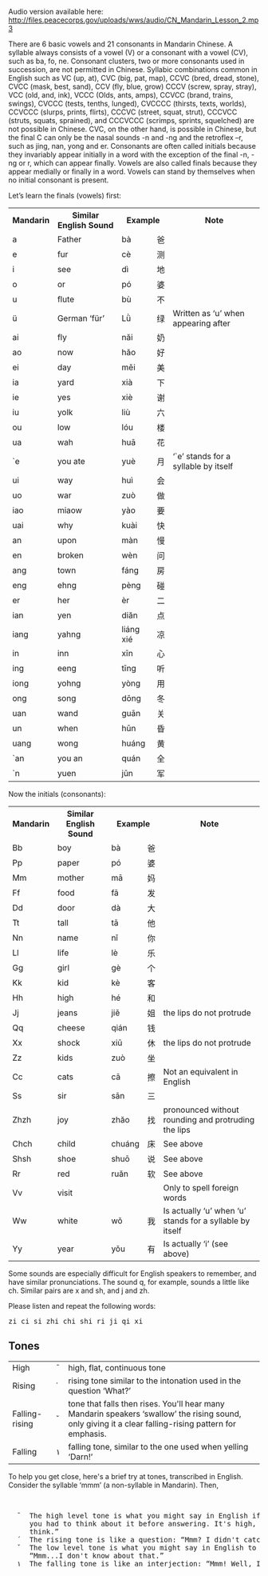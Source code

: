 Audio version available here:
<http://files.peacecorps.gov/uploads/wws/audio/CN_Mandarin_Lesson_2.mp3>

There are 6 basic vowels and 21 consonants in Mandarin Chinese. A syllable
always consists of a vowel (V) or a consonant with a vowel (CV), such as ba, fo,
ne. Consonant clusters, two or more consonants used in succession, are not
permitted in Chinese. Syllabic combinations common in English such as VC (up,
at), CVC (big, pat, map), CCVC (bred, dread, stone), CVCC (mask, best, sand),
CCV (fly, blue, grow) CCCV (screw, spray, stray), VCC (old, and, ink), VCCC
(Olds, ants, amps), CCVCC (brand, trains, swings), CVCCC (tests, tenths,
lunged), CVCCCC (thirsts, texts, worlds), CCVCCC (slurps, prints, flirts), CCCVC
(street, squat, strut), CCCVCC (struts, squats, sprained), and CCCVCCC (scrimps,
sprints, squelched) are not possible in Chinese. CVC, on the other hand, is
possible in Chinese, but the final C can only be the nasal sounds -n and -ng and
the retroflex –r, such as jing, nan, yong and er. Consonants are often called
initials because they invariably appear initially in a word with the exception
of the final -n, - ng or r, which can appear finally. Vowels are also called
finals because they appear medially or finally in a word. Vowels can stand by
themselves when no initial consonant is present.

Let’s learn the finals (vowels) first:

<table>
<tr>
  <th>Mandarin</th>
  <th>Similar English Sound</th>
  <th colspan="2">Example</th>
  <th>Note</th>
</tr>




<tr><td>a</td>      <td>Father</td>          <td>bà</td>       <td>爸</td>          <td></td></tr>
<tr><td>e</td>      <td>fur</td>             <td>cè</td>       <td>测</td>          <td></td></tr>
<tr><td>i</td>      <td>see</td>             <td>dì</td>       <td>地</td>          <td></td></tr>
<tr><td>o</td>      <td>or</td>              <td>pó</td>       <td>婆</td>          <td></td></tr>
<tr><td>u</td>      <td>flute</td>           <td>bù</td>       <td>不</td>          <td></td></tr>
<tr><td>ü</td>      <td>German ‘für’</td>    <td>Lǜ</td>       <td>绿</td>          <td>Written as ‘u’ when appearing after</td></tr>
<tr><td>ai</td>     <td>fly</td>             <td>năi</td>       <td>奶</td>         <td> </td></tr>
<tr><td>ao</td>     <td>now</td>             <td>hăo</td>       <td>好</td>         <td> </td></tr>
<tr><td>ei</td>     <td>day</td>             <td>měi</td>       <td>美</td>         <td> </td></tr>
<tr><td>ia</td>     <td>yard</td>            <td>xià</td>       <td>下</td>         <td> </td></tr>
<tr><td>ie</td>     <td>yes</td>             <td>xiè</td>       <td>谢</td>         <td> </td></tr>
<tr><td>iu</td>     <td>yolk</td>            <td>liù</td>       <td>六</td>         <td> </td></tr>
<tr><td>ou</td>     <td>low</td>             <td>lóu</td>       <td>楼</td>         <td> </td></tr>
<tr><td>ua</td>     <td>wah</td>             <td>huā</td>       <td>花</td>         <td> </td></tr>
<tr><td>`e</td>     <td>you ate</td>         <td>yuè</td>       <td>月</td>         <td> ‘`e’ stands for a syllable by itself</td></tr>
<tr><td>ui</td>     <td>way</td>             <td>huì</td>       <td>会</td>         <td> </td></tr>
<tr><td>uo</td>     <td>war</td>             <td>zuò</td>       <td>做</td>         <td> </td></tr>
<tr><td>iao</td>    <td>miaow</td>           <td>yào</td>       <td>要</td>         <td> </td></tr>
<tr><td>uai</td>    <td>why</td>             <td>kuài</td>       <td>快</td>        <td>  </td></tr>
<tr><td>an</td>     <td>upon</td>            <td>màn</td>       <td>慢</td>         <td> </td></tr>
<tr><td>en</td>     <td>broken</td>          <td>wèn</td>       <td>问</td>         <td> </td></tr>
<tr><td>ang</td>    <td>town</td>            <td>fáng</td>       <td>房</td>        <td>  </td></tr>
<tr><td>eng</td>    <td>ehng</td>            <td>pèng</td>       <td>碰</td>        <td>  </td></tr>
<tr><td>er</td>     <td>her</td>             <td>èr</td>       <td>二</td>          <td></td></tr>
<tr><td>ian</td>    <td>yen</td>             <td>diăn</td>       <td>点</td>        <td>  </td></tr>
<tr><td>iang</td>   <td>yahng</td>           <td>liáng xié</td>       <td>凉</td>   <td>       </td></tr>
<tr><td>in</td>     <td>inn</td>             <td>xīn</td>       <td>心</td>         <td> </td></tr>
<tr><td>ing</td>    <td>eeng</td>            <td>tīng</td>       <td>听</td>        <td></td></tr>
<tr><td>iong</td>   <td>yohng</td>           <td>yòng</td>       <td>用</td>        <td></td></tr>
<tr><td>ong</td>    <td>song</td>            <td>dōng</td>       <td>冬</td>        <td></td></tr>
<tr><td>uan</td>    <td>wand</td>            <td>guān</td>       <td>关</td>        <td></td></tr>
<tr><td>un</td>     <td>when</td>            <td>hūn</td>       <td>昏</td>         <td></td></tr>
<tr><td>uang</td>   <td>wong</td>            <td>huáng</td>       <td>黄</td>       <td></td></tr>
<tr><td>`an</td>    <td>you an</td>          <td>quán</td>       <td>全</td>     <td></td></tr>
<tr><td>`n</td>     <td>yuen</td>            <td>jūn</td>       <td>军</td>         <td></td></tr>

</table>



Now the initials (consonants):

<table>
<tr>
  <th>Mandarin</th>
  <th>Similar English Sound</th>
  <th colspan="2">Example</th>
  <th>Note</th>
</tr>

<tr><td>Bb</td>     <td>boy</td>            <td>bà</td>                             <td>爸</td> <td></td>
<tr><td>Pp</td>     <td>paper</td>          <td>pó</td>                             <td>婆</td> <td></td>
<tr><td>Mm</td>     <td>mother</td>         <td>mā</td>                             <td>妈</td> <td></td>
<tr><td>Ff</td>     <td>food</td>           <td>fā</td>                             <td>发</td> <td></td>
<tr><td>Dd</td>     <td>door</td>           <td>dà</td>                             <td>大</td> <td></td>
<tr><td>Tt</td>     <td>tall</td>           <td>tā</td>                             <td>他</td> <td></td>
<tr><td>Nn</td>     <td>name</td>           <td>nǐ</td>                             <td>你</td> <td></td>
<tr><td>Ll</td>     <td>life</td>           <td>lè</td>                             <td>乐</td> <td></td>
<tr><td>Gg</td>     <td>girl</td>           <td>gè</td>                             <td>个</td> <td></td>
<tr><td>Kk</td>     <td>kid</td>            <td>kè</td>                             <td>客</td> <td></td>
<tr><td>Hh</td>     <td>high</td>           <td>hé</td>                             <td>和</td> <td></td>
<tr><td>Jj</td>     <td>jeans</td>          <td>jiě</td>                            <td>姐</td> <td>the lips do not protrude</td>
<tr><td>Qq</td>     <td>cheese</td>         <td>qián</td>                           <td>钱</td> <td></td>
<tr><td>Xx</td>     <td>shock</td>          <td>xiū</td>                            <td>休</td> <td>the lips do not protrude</td>
<tr><td>Zz</td>     <td>kids</td>           <td>zuò</td>                            <td>坐</td> <td></td>
<tr><td>Cc</td>     <td>cats</td>           <td>cā</td>                             <td>擦</td> <td>Not an equivalent in English</td>
<tr><td>Ss</td>     <td>sir</td>            <td>sān</td>                            <td>三</td> <td></td>
<tr><td>Zhzh</td>   <td>joy</td>            <td>zhăo</td>                           <td>找</td> <td>pronounced without rounding and protruding the lips</td>
<tr><td>Chch</td>   <td>child</td>          <td>chuáng</td>                         <td>床</td> <td>See above</td>
<tr><td>Shsh</td>   <td>shoe</td>           <td>shuō</td>                           <td>说</td> <td>See above</td>
<tr><td>Rr</td>     <td>red</td>            <td>ruăn</td>                           <td>软</td> <td>See above</td>
<tr><td>Vv</td>     <td>visit</td>          <td></td>                               <td></td>   <td>Only to spell foreign words</td>
<tr><td>Ww</td>     <td>white</td>          <td>wǒ</td>                             <td>我</td> <td>Is actually ‘u’ when ‘u’ stands for a syllable by itself</td>
<tr><td>Yy</td>     <td>year</td>           <td>yǒu</td>                            <td>有</td> <td>Is actually ‘i’ (see above)</td>

</table>

Some sounds are especially difficult for English speakers to remember, and have similar
pronunciations. The sound q, for example, sounds a little like ch. Similar pairs are x and sh, and j
and zh.

Please listen and repeat the following words:

<pre>zi ci si zhi chi shi ri ji qi xi</pre>




## Tones

<table>
<tr><td>High</td><td>¯</td><td>high, flat, continuous tone</td></tr>
<tr><td>Rising</td><td>΄</td><td>rising tone similar to the intonation used in the question ‘What?’</td></tr>
<tr><td>Falling-rising</td><td>ˇ</td><td>tone that falls then rises. You'll hear many Mandarin speakers ‘swallow’ the rising sound, only giving it a clear falling-rising pattern for emphasis.</td></tr>
<tr><td>Falling</td><td>١</td><td>falling tone, similar to the one used when yelling ‘Darn!’</td></tr>
</table>

To help you get close, here's a brief try at tones, transcribed in English. Consider the syllable ‘mmm’ (a non-syllable in Mandarin). Then,

<br/>

<pre>
  ¯  The high level tone is what you might say in English if you were asked a question, and
     you had to think about it before answering. It's high, and it's a constant tone: “Mmm, sixteen, I
     think.”
  ΄  The rising tone is like a question: “Mmm? I didn't catch that.”
  ˇ  The low level tone is what you might say in English to express doubt, or disbelief:
     “Mmm...I don't know about that.”
  ١  The falling tone is like an interjection: “Mmm! Well, I'll be!”
</pre>

<!-- <table>
<tr>
  <td>¯</td>
  <td>The high level tone is what you might say in English if you were asked a question, and you had to think about it before answering. It's high, and it's a constant tone: “Mmm, sixteen, I think.”</td>
</tr>
<tr>
  <td>΄</td>
  <td>The rising tone is like a question: “Mmm? I didn't catch that.”</td>
</tr>
<tr>
  <td>ˇ</td>
  <td>The low level tone is what you might say in English to express doubt, or disbelief: “Mmm...I don't know about that.”</td>
</tr>
<tr>
  <td>١</td>
  <td>The falling tone is like an interjection: “Mmm! Well, I'll be!”</td>
</tr>
</table>
 -->
